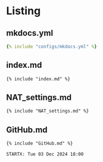 # Listing

## mkdocs.yml

```yaml
{% include "configs/mkdocs.yml" %}

```

## index.md

```markdown
{% include "index.md" %}

```

## NAT_settings.md

```markdown
{% include "NAT_settings.md" %}

```

## GitHub.md

```markdown
{% include "GitHub.md" %}

```

```text
STARTX: Tue 03 Dec 2024 18:00

```

